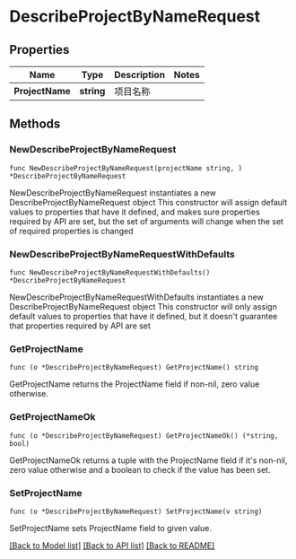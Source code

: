 # DescribeProjectByNameRequest

## Properties

Name | Type | Description | Notes
------------ | ------------- | ------------- | -------------
**ProjectName** | **string** | 项目名称 | 

## Methods

### NewDescribeProjectByNameRequest

`func NewDescribeProjectByNameRequest(projectName string, ) *DescribeProjectByNameRequest`

NewDescribeProjectByNameRequest instantiates a new DescribeProjectByNameRequest object
This constructor will assign default values to properties that have it defined,
and makes sure properties required by API are set, but the set of arguments
will change when the set of required properties is changed

### NewDescribeProjectByNameRequestWithDefaults

`func NewDescribeProjectByNameRequestWithDefaults() *DescribeProjectByNameRequest`

NewDescribeProjectByNameRequestWithDefaults instantiates a new DescribeProjectByNameRequest object
This constructor will only assign default values to properties that have it defined,
but it doesn't guarantee that properties required by API are set

### GetProjectName

`func (o *DescribeProjectByNameRequest) GetProjectName() string`

GetProjectName returns the ProjectName field if non-nil, zero value otherwise.

### GetProjectNameOk

`func (o *DescribeProjectByNameRequest) GetProjectNameOk() (*string, bool)`

GetProjectNameOk returns a tuple with the ProjectName field if it's non-nil, zero value otherwise
and a boolean to check if the value has been set.

### SetProjectName

`func (o *DescribeProjectByNameRequest) SetProjectName(v string)`

SetProjectName sets ProjectName field to given value.



[[Back to Model list]](../README.md#documentation-for-models) [[Back to API list]](../README.md#documentation-for-api-endpoints) [[Back to README]](../README.md)


